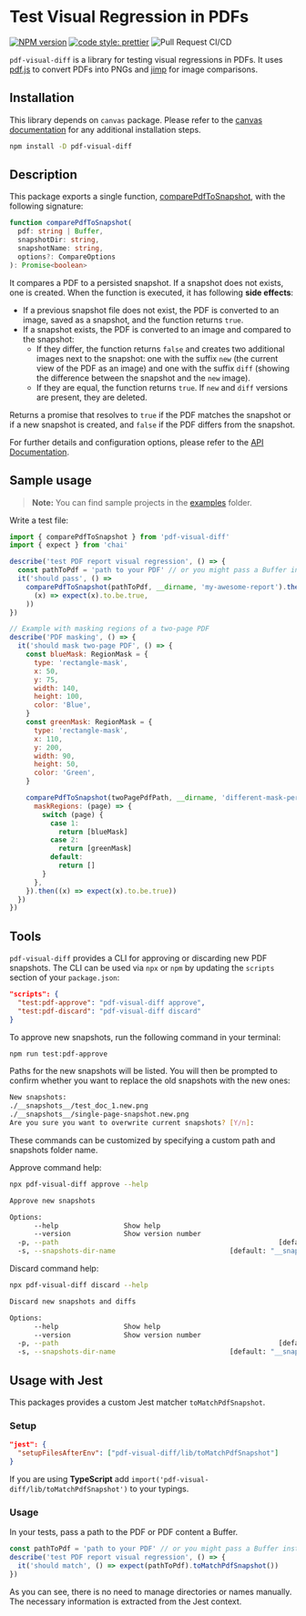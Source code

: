 # Test Visual Regression in PDFs

[![NPM version][npm-badge-url]][npm-url]
[![code style: prettier][prettier-badge-url]][prettier-url]
![Pull Request CI/CD](https://github.com/moshensky/pdf-visual-diff/workflows/Pull%20Request%20CI/CD/badge.svg?branch=master)

`pdf-visual-diff` is a library for testing visual regressions in PDFs. It uses [pdf.js](https://github.com/mozilla/pdf.js) to convert PDFs into PNGs and [jimp](https://github.com/oliver-moran/jimp) for image comparisons.

## Installation

This library depends on `canvas` package. Please refer to the [canvas documentation](https://github.com/Automattic/node-canvas) for any additional installation steps.

```sh
npm install -D pdf-visual-diff
```

[npm-url]: https://www.npmjs.com/package/pdf-visual-diff
[npm-badge-url]: https://img.shields.io/npm/v/pdf-visual-diff.svg
[prettier-url]: https://github.com/prettier/prettier
[prettier-badge-url]: https://img.shields.io/badge/code_style-prettier-ff69b4.svg

## Description

This package exports a single function, [comparePdfToSnapshot](https://moshensky.github.io/pdf-visual-diff/functions/comparePdfToSnapshot.html), with the following signature:

```ts
function comparePdfToSnapshot(
  pdf: string | Buffer,
  snapshotDir: string,
  snapshotName: string,
  options?: CompareOptions
): Promise<boolean>
```

It compares a PDF to a persisted snapshot. If a snapshot does not exists, one is created.
When the function is executed, it has following **side effects**:

- If a previous snapshot file does not exist, the PDF is converted to an image, saved as a snapshot, and the function returns `true`.
- If a snapshot exists, the PDF is converted to an image and compared to the snapshot:
  - If they differ, the function returns `false` and creates two additional images next to the snapshot: one with the suffix `new` (the current view of the PDF as an image) and one with the suffix `diff` (showing the difference between the snapshot and the `new` image).
  - If they are equal, the function returns `true`. If `new` and `diff` versions are present, they are deleted.

Returns a promise that resolves to `true` if the PDF matches the snapshot or if a new snapshot is created, and `false` if the PDF differs from the snapshot.

For further details and configuration options, please refer to the [API Documentation](https://moshensky.github.io/pdf-visual-diff).

## Sample usage

> **Note:** You can find sample projects in the [examples](https://github.com/moshensky/pdf-visual-diff/tree/master/examples) folder.

Write a test file:

```js
import { comparePdfToSnapshot } from 'pdf-visual-diff'
import { expect } from 'chai'

describe('test PDF report visual regression', () => {
  const pathToPdf = 'path to your PDF' // or you might pass a Buffer instead
  it('should pass', () =>
    comparePdfToSnapshot(pathToPdf, __dirname, 'my-awesome-report').then(
      (x) => expect(x).to.be.true,
    ))
})

// Example with masking regions of a two-page PDF
describe('PDF masking', () => {
  it('should mask two-page PDF', () => {
    const blueMask: RegionMask = {
      type: 'rectangle-mask',
      x: 50,
      y: 75,
      width: 140,
      height: 100,
      color: 'Blue',
    }
    const greenMask: RegionMask = {
      type: 'rectangle-mask',
      x: 110,
      y: 200,
      width: 90,
      height: 50,
      color: 'Green',
    }

    comparePdfToSnapshot(twoPagePdfPath, __dirname, 'different-mask-per-page', {
      maskRegions: (page) => {
        switch (page) {
          case 1:
            return [blueMask]
          case 2:
            return [greenMask]
          default:
            return []
        }
      },
    }).then((x) => expect(x).to.be.true))
  })
})

```

## Tools

`pdf-visual-diff` provides a CLI for approving or discarding new PDF snapshots. The CLI can be used via `npx` or `npm` by updating the `scripts` section of your `package.json`:

```json
"scripts": {
  "test:pdf-approve": "pdf-visual-diff approve",
  "test:pdf-discard": "pdf-visual-diff discard"
}
```

To approve new snapshots, run the following command in your terminal:

```sh
npm run test:pdf-approve
```

Paths for the new snapshots will be listed. You will then be prompted to confirm whether you want to replace the old snapshots with the new ones:

```sh
New snapshots:
./__snapshots__/test_doc_1.new.png
./__snapshots__/single-page-snapshot.new.png
Are you sure you want to overwrite current snapshots? [Y/n]:
```

These commands can be customized by specifying a custom path and snapshots folder name.

Approve command help:

```sh
npx pdf-visual-diff approve --help

Approve new snapshots

Options:
      --help                Show help                                  [boolean]
      --version             Show version number                        [boolean]
  -p, --path                                                      [default: "."]
  -s, --snapshots-dir-name                            [default: "__snapshots__"]
```

Discard command help:

```sh
npx pdf-visual-diff discard --help

Discard new snapshots and diffs

Options:
      --help                Show help                                  [boolean]
      --version             Show version number                        [boolean]
  -p, --path                                                      [default: "."]
  -s, --snapshots-dir-name                            [default: "__snapshots__"]
```

## Usage with Jest

This packages provides a custom Jest matcher `toMatchPdfSnapshot`.

### Setup

```json
"jest": {
  "setupFilesAfterEnv": ["pdf-visual-diff/lib/toMatchPdfSnapshot"]
}
```

If you are using **TypeScript** add `import('pdf-visual-diff/lib/toMatchPdfSnapshot')` to your typings.

### Usage

In your tests, pass a path to the PDF or PDF content a Buffer.

```ts
const pathToPdf = 'path to your PDF' // or you might pass a Buffer instead
describe('test PDF report visual regression', () => {
  it('should match', () => expect(pathToPdf).toMatchPdfSnapshot())
})
```

As you can see, there is no need to manage directories or names manually. The necessary information is extracted from the Jest context.
